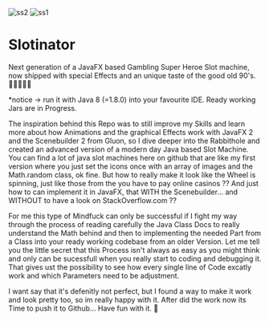 ![ss2](https://user-images.githubusercontent.com/83019866/172025888-868bd4b4-b855-4f25-a603-c43159252859.png)
![ss1](https://user-images.githubusercontent.com/83019866/172025889-eac377c4-c2b6-4a18-9525-fe4989db1309.png)

# Slotinator
Next generation of a JavaFX based Gambling Super Heroe Slot machine, now shipped with special Effects and an unique taste of the good old 90's. 🎰🦹🏻‍♂️👾

*notice -> run it with Java 8 (=1.8.0) into your favourite IDE. Ready working Jars are in Progress.
 
The inspiration behind this Repo was to still improve my Skills and learn more about how Animations and the graphical Effects work with JavaFX 2 and the Scenebuilder 2 from Gluon, so I dive deeper into the Rabbithole and  created an advanced version of a modern day Java based Slot Machine. You can find a lot of java slot machines here on github that are like my first version where you just set the icons once with an array of images and the Math.random class, ok fine. But how to really make it look like the Wheel is spinning, just like those from the you have to pay online casinos ?? And just how to can implement it in JavaFX, that WITH the Scenebuilder... and WITHOUT to have a look on StackOverflow.com ?? 

For me this type of Mindfuck  can only be successful if I fight my way through the process of reading carefully the Java Class Docs to really understand the Math behind and then to implementing the needed Part from a Class into your ready working codebase from an older Version. Let me tell you the little secret that this Process isn't always as easy as you might think and only can be sucessfull when you really start to coding and debugging it. That gives ust the possibility to see how every single line of Code excatly work and which Parameters need to be adjustment.

I want say that it's defenitly not perfect, but I found a way to make it work and look pretty too, so im really happy with it. After did the work now its Time to push it to Github... Have fun with it. 🤖
